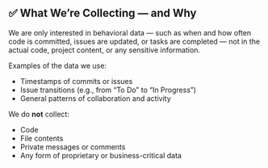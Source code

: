 ## ✅ What We’re Collecting — and Why

We are only interested in behavioral data — such as when and how often code is committed, issues are updated, or tasks are completed — not in the actual code, project content, or any sensitive information.

Examples of the data we use:

- Timestamps of commits or issues
- Issue transitions (e.g., from “To Do” to “In Progress”)
- General patterns of collaboration and activity

We do **not** collect:

- Code
- File contents
- Private messages or comments
- Any form of proprietary or business-critical data